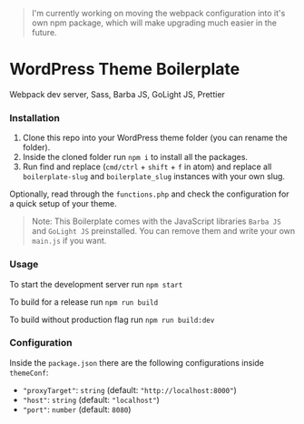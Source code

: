 > I'm currently working on moving the webpack configuration into it's own npm package, which will make upgrading much easier in the future.

# WordPress Theme Boilerplate

Webpack dev server, Sass, Barba JS, GoLight JS, Prettier

### Installation

1. Clone this repo into your WordPress theme folder (you can rename the folder).
2. Inside the cloned folder run `npm i` to install all the packages.
3. Run find and replace (`cmd/ctrl` + `shift` + `f` in atom) and replace all `boilerplate-slug` and `boilerplate_slug` instances with your own slug.

Optionally, read through the `functions.php` and check the configuration for a quick setup of your theme.

> Note: This Boilerplate comes with the JavaScript libraries `Barba JS` and `GoLight JS` preinstalled. You can remove them and write your own `main.js` if you want.

### Usage

To start the development server run `npm start`

To build for a release run `npm run build`

To build without production flag run `npm run build:dev`

### Configuration

Inside the `package.json` there are the following configurations inside `themeConf`:

- `"proxyTarget"`: `string` (default: `"http://localhost:8000"`)
- `"host"`: `string` (default: `"localhost"`)
- `"port"`: `number` (default: `8080`)
